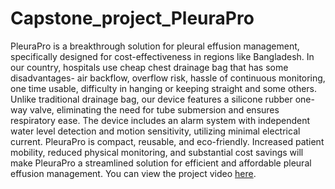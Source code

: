 # Capstone_project_PleuraPro

PleuraPro is a breakthrough solution for pleural effusion management, specifically designed for cost-effectiveness in regions like Bangladesh. In our country, hospitals use cheap chest drainage bag that has some disadvantages- air backflow, overflow risk, hassle of continuous monitoring, one time usable, difficulty in hanging or keeping straight and some others. Unlike traditional drainage bag, our device features a silicone rubber one-way valve, eliminating the need for tube submersion and ensures respiratory ease. The device includes an alarm system with independent water level detection and motion sensitivity, utilizing minimal electrical current. PleuraPro is compact, reusable, and eco-friendly. Increased patient mobility, reduced physical monitoring, and substantial cost savings will  make PleuraPro a streamlined solution for efficient and affordable pleural effusion management. You can view the project video [here](https://www.youtube.com/watch?v=oM64CXF8Nfk).
